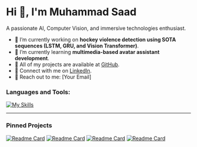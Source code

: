 # Hi 👋, I'm Muhammad Saad

A passionate AI, Computer Vision, and immersive technologies enthusiast.

- 🔭 I’m currently working on **hockey violence detection using SOTA sequences (LSTM, GRU, and Vision Transformer)**.
- 🌱 I’m currently learning **multimedia-based avatar assistant development**.
- 💼 All of my projects are available at [GitHub](https://github.com/muhammadsaadkhankori).
- 🤝 Connect with me on [LinkedIn](https://www.linkedin.com/public-profile/settings?trk=d_flagship3_profile_self_view_public_profile).
- 📧 Reach out to me: [Your Email]

### Languages and Tools:
[![My Skills](https://skillicons.dev/icons?i=js,ts,python,cpp,html,css,blender,git,github,docker&theme=dark)](https://skillicons.dev)

---

### Pinned Projects

[![Readme Card](https://github-readme-stats.vercel.app/api/pin/?username=yourgithubusername&repo=repo1)](https://github.com/yourgithubusername/repo1)
[![Readme Card](https://github-readme-stats.vercel.app/api/pin/?username=yourgithubusername&repo=repo2)](https://github.com/yourgithubusername/repo2)
[![Readme Card](https://github-readme-stats.vercel.app/api/pin/?username=yourgithubusername&repo=repo3)](https://github.com/yourgithubusername/repo3)
[![Readme Card](https://github-readme-stats.vercel.app/api/pin/?username=yourgithubusername&repo=repo4)](https://github.com/yourgithubusername/repo4)
